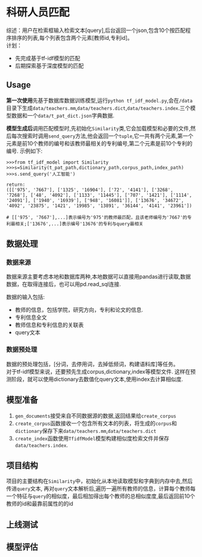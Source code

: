 # 科研人员匹配
综述：用户在检索框输入检索文本[query],后台返回一个json,包含10个按匹配程序排序的列表,每个列表包含两个元素[教师id,专利id]。  
计划：
- 先完成基于tf-idf模型的匹配
- 后期探索基于深度模型的匹配

## Usage
**第一次使用**先基于数据库数据训练模型,运行`python tf_idf_model.py`,会在`/data`目录下生成`data/teachers.mm`,`data/teachers.dict`,`data/teachers.index`.三个模型数据和一个`data/t_pat_dict.json`字典数据.

**模型生成后**调用匹配模型时,先初始化`Similarity`类,它会加载模型和必要的文件,然后每次搜索时调用`send_query`方法,他会返回一个`tuple`,它一共有两个元素,第一个元素是前10个教师的编号和该教师最相关的专利编号,第二个元素是前10个专利的编号.
示例如下:
```
>>>from tf_idf_model import Similarity
>>>s=Similarity(t_pat_path,dictionary_path,corpus_path,index_path)
>>>s.send_query('人工智能')

return:
([['975', '7667'], ['1325', '16904'], ['72', '4141'], ['3268', '7268'], ['48', '4092'], ['1133', '11445'], ['707', '1421'], ['1114', '24091'], ['1940', '16939'], ['948', '16081']], ['13676', '34672', '4092', '23875', '1421', '19985', '13891', '36144', '4141', '23961'])

# [['975', '7667'],...]表示编号为'975'的教师最匹配，且该老师编号为'7667'的专利最相关;['13676',...]表示编号'13676'的专利与query最相关

```



## 数据处理
### 数据来源
数据来源主要考虑本地和数据库两种,本地数据可以直接用pandas进行读取,数据数据，在取得连接后，也可以用pd.read_sql连接.  

数据的输入包括:
- 教师的信息，包括学院，研究方向，专利和论文的信息.
- 专利信息全文
- 教师信息和专利信息的关联表
- query文本

### 数据预处理

数据的预处理包括，[分词，去停用词，去掉低频词，构建语料库]等任务。  
对于tf-idf模型来说，还要预先生成corpus,dictionary,index等模型文件.
这样在预测阶段，就可以使用dictionary去数值化query文本,使用index去计算相似度.

## 模型准备
1. `gen_documents`接受来自不同数据源的数据,返回结果给`create_corpus`
2. `create_corpus`函数接收一个包含所有文本的列表，将生成的`corpus`和`dictionary`保存下来`data/teachers.mm`,`data/teachers.dict`
3. `create_index`函数使用`TfidfModel`模型构建相似度检索文件并保存`data/teachers.index`.

## 项目结构
项目的主要结构在`Similarity`中，初始化从本地读取模型和字典到内存中去,然后传进`query`文本, 再对`query`文本解析后,遍历一遍所有教师的信息，计算每个教师每一个特征与`query`的相似度，最后相加得出每个教师的总相似度度,最后返回前10个教师的id和最靠前属性的的id

## 上线测试

## 模型评估

